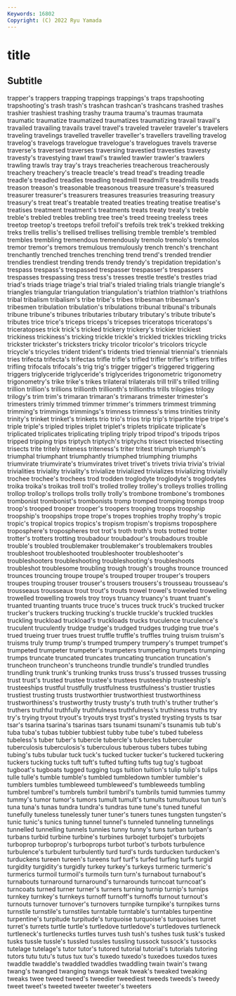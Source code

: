 ```yaml
---
Keywords: 16802
Copyright: (C) 2022 Ryu Yamada
---
```



# title

## Subtitle
 trapper's trappers trapping trappings trappings's traps
trapshooting trapshooting's trash trash's trashcan trashcan's trashcans trashed trashes trashier
trashiest trashing trashy trauma trauma's traumas traumata traumatic traumatize traumatized
traumatizes traumatizing travail travail's travailed travailing travails travel travel's traveled
traveler traveler's travelers traveling travelings travelled traveller traveller's travellers travelling
travelog travelog's travelogs travelogue travelogue's travelogues travels traverse traverse's traversed
traverses traversing travestied travesties travesty travesty's travestying trawl trawl's trawled
trawler trawler's trawlers trawling trawls tray tray's trays treacheries treacherous
treacherously treachery treachery's treacle treacle's tread tread's treading treadle treadle's
treadled treadles treadling treadmill treadmill's treadmills treads treason treason's treasonable
treasonous treasure treasure's treasured treasurer treasurer's treasurers treasures treasuries treasuring
treasury treasury's treat treat's treatable treated treaties treating treatise treatise's
treatises treatment treatment's treatments treats treaty treaty's treble treble's trebled
trebles trebling tree tree's treed treeing treeless trees treetop treetop's
treetops trefoil trefoil's trefoils trek trek's trekked trekking treks trellis
trellis's trellised trellises trellising tremble tremble's trembled trembles trembling tremendous
tremendously tremolo tremolo's tremolos tremor tremor's tremors tremulous tremulously trench
trench's trenchant trenchantly trenched trenches trenching trend trend's trended trendier
trendies trendiest trending trends trendy trendy's trepidation trepidation's trespass trespass's
trespassed trespasser trespasser's trespassers trespasses trespassing tress tress's tresses trestle
trestle's trestles triad triad's triads triage triage's trial trial's trialed
trialing trials triangle triangle's triangles triangular triangulation triangulation's triathlon triathlon's
triathlons tribal tribalism tribalism's tribe tribe's tribes tribesman tribesman's tribesmen
tribulation tribulation's tribulations tribunal tribunal's tribunals tribune tribune's tribunes tributaries
tributary tributary's tribute tribute's tributes trice trice's triceps triceps's tricepses
triceratops triceratops's triceratopses trick trick's tricked trickery trickery's trickier trickiest
trickiness trickiness's tricking trickle trickle's trickled trickles trickling tricks trickster
trickster's tricksters tricky tricolor tricolor's tricolors tricycle tricycle's tricycles trident
trident's tridents tried triennial triennial's triennials tries trifecta trifecta's trifectas
trifle trifle's trifled trifler trifler's triflers trifles trifling trifocals trifocals's
trig trig's trigger trigger's triggered triggering triggers triglyceride triglyceride's triglycerides
trigonometric trigonometry trigonometry's trike trike's trikes trilateral trilaterals trill trill's
trilled trilling trillion trillion's trillions trillionth trillionth's trillionths trills trilogies
trilogy trilogy's trim trim's trimaran trimaran's trimarans trimester trimester's trimesters
trimly trimmed trimmer trimmer's trimmers trimmest trimming trimming's trimmings trimmings's
trimness trimness's trims trinities trinity trinity's trinket trinket's trinkets trio
trio's trios trip trip's tripartite tripe tripe's triple triple's tripled
triples triplet triplet's triplets triplicate triplicate's triplicated triplicates triplicating tripling
triply tripod tripod's tripods tripos tripped tripping trips triptych triptych's
triptychs trisect trisected trisecting trisects trite tritely triteness triteness's triter
tritest triumph triumph's triumphal triumphant triumphantly triumphed triumphing triumphs triumvirate
triumvirate's triumvirates trivet trivet's trivets trivia trivia's trivial trivialities triviality
triviality's trivialize trivialized trivializes trivializing trivially trochee trochee's trochees trod
trodden troglodyte troglodyte's troglodytes troika troika's troikas troll troll's trolled
trolley trolley's trolleys trollies trolling trollop trollop's trollops trolls trolly
trolly's trombone trombone's trombones trombonist trombonist's trombonists tromp tromped tromping
tromps troop troop's trooped trooper trooper's troopers trooping troops troopship
troopship's troopships trope trope's tropes trophies trophy trophy's tropic tropic's
tropical tropics tropics's tropism tropism's tropisms troposphere troposphere's tropospheres trot
trot's troth troth's trots trotted trotter trotter's trotters trotting troubadour
troubadour's troubadours trouble trouble's troubled troublemaker troublemaker's troublemakers troubles troubleshoot
troubleshooted troubleshooter troubleshooter's troubleshooters troubleshooting troubleshooting's troubleshoots troubleshot troublesome troubling
trough trough's troughs trounce trounced trounces trouncing troupe troupe's trouped
trouper trouper's troupers troupes trouping trouser trouser's trousers trousers's trousseau
trousseau's trousseaus trousseaux trout trout's trouts trowel trowel's troweled troweling
trowelled trowelling trowels troy troys truancy truancy's truant truant's truanted
truanting truants truce truce's truces truck truck's trucked trucker trucker's
truckers trucking trucking's truckle truckle's truckled truckles truckling truckload truckload's
truckloads trucks truculence truculence's truculent truculently trudge trudge's trudged trudges
trudging true true's trued trueing truer trues truest truffle truffle's
truffles truing truism truism's truisms truly trump trump's trumped trumpery
trumpery's trumpet trumpet's trumpeted trumpeter trumpeter's trumpeters trumpeting trumpets trumping
trumps truncate truncated truncates truncating truncation truncation's truncheon truncheon's truncheons
trundle trundle's trundled trundles trundling trunk trunk's trunking trunks truss
truss's trussed trusses trussing trust trust's trusted trustee trustee's trustees
trusteeship trusteeship's trusteeships trustful trustfully trustfulness trustfulness's trustier trusties trustiest
trusting trusts trustworthier trustworthiest trustworthiness trustworthiness's trustworthy trusty trusty's truth
truth's truther truther's truthers truthful truthfully truthfulness truthfulness's truthiness truths
try try's trying tryout tryout's tryouts tryst tryst's trysted trysting
trysts ts tsar tsar's tsarina tsarina's tsarinas tsars tsunami tsunami's
tsunamis tub tub's tuba tuba's tubas tubbier tubbiest tubby tube
tube's tubed tubeless tubeless's tuber tuber's tubercle tubercle's tubercles tubercular
tuberculosis tuberculosis's tuberculous tuberous tubers tubes tubing tubing's tubs tubular
tuck tuck's tucked tucker tucker's tuckered tuckering tuckers tucking tucks
tuft tuft's tufted tufting tufts tug tug's tugboat tugboat's tugboats
tugged tugging tugs tuition tuition's tulip tulip's tulips tulle tulle's
tumble tumble's tumbled tumbledown tumbler tumbler's tumblers tumbles tumbleweed tumbleweed's
tumbleweeds tumbling tumbrel tumbrel's tumbrels tumbril tumbril's tumbrils tumid tummies
tummy tummy's tumor tumor's tumors tumult tumult's tumults tumultuous tun
tun's tuna tuna's tunas tundra tundra's tundras tune tune's tuned
tuneful tunefully tuneless tunelessly tuner tuner's tuners tunes tungsten tungsten's
tunic tunic's tunics tuning tunnel tunnel's tunneled tunneling tunnelings tunnelled
tunnelling tunnels tunnies tunny tunny's tuns turban turban's turbans turbid
turbine turbine's turbines turbojet turbojet's turbojets turboprop turboprop's turboprops turbot
turbot's turbots turbulence turbulence's turbulent turbulently turd turd's turds turducken
turducken's turduckens tureen tureen's tureens turf turf's turfed turfing turfs
turgid turgidity turgidity's turgidly turkey turkey's turkeys turmeric turmeric's turmerics
turmoil turmoil's turmoils turn turn's turnabout turnabout's turnabouts turnaround turnaround's
turnarounds turncoat turncoat's turncoats turned turner turner's turners turning turnip
turnip's turnips turnkey turnkey's turnkeys turnoff turnoff's turnoffs turnout turnout's
turnouts turnover turnover's turnovers turnpike turnpike's turnpikes turns turnstile turnstile's
turnstiles turntable turntable's turntables turpentine turpentine's turpitude turpitude's turquoise turquoise's
turquoises turret turret's turrets turtle turtle's turtledove turtledove's turtledoves turtleneck
turtleneck's turtlenecks turtles turves tush tush's tushes tusk tusk's tusked
tusks tussle tussle's tussled tussles tussling tussock tussock's tussocks tutelage
tutelage's tutor tutor's tutored tutorial tutorial's tutorials tutoring tutors tutu
tutu's tutus tux tux's tuxedo tuxedo's tuxedoes tuxedos tuxes twaddle
twaddle's twaddled twaddles twaddling twain twain's twang twang's twanged twanging
twangs tweak tweak's tweaked tweaking tweaks twee tweed tweed's tweedier
tweediest tweeds tweeds's tweedy tweet tweet's tweeted tweeter tweeter's tweeters
